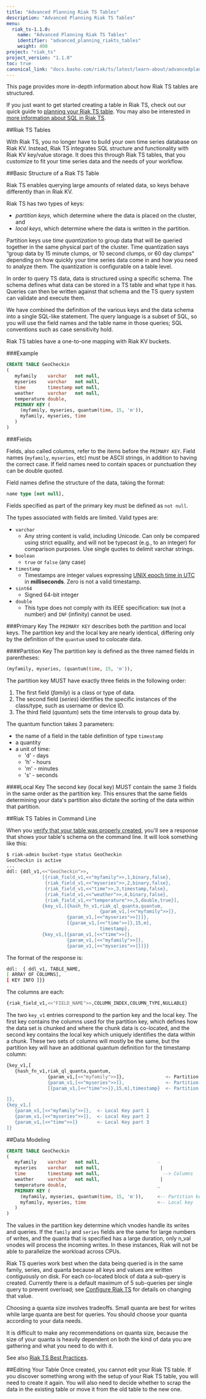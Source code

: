 ```yaml
---
title: "Advanced Planning Riak TS Tables"
description: "Advanced Planning Riak TS Tables"
menu:
  riak_ts-1.1.0:
    name: "Advanced Planning Riak TS Tables"
    identifier: "advanced_planning_riakts_tables"
    weight: 400
project: "riak_ts"
project_version: "1.1.0"
toc: true
canonical_link: "docs.basho.com/riak/ts/latest/learn-about/advancedplanning"
---
```


[activating]: http://docs.basho.com/riakts/1.1.0/using/creating-activating/
[configuring]: http://docs.basho.com/riakts/1.1.0/using/configuring/
[planning]: http://docs.basho.com/riakts/1.1.0/using/planning
[sql]: http://docs.basho.com/riakts/1.1.0/learn-about/sqlriakts/
[bestpractices]: http://docs.basho.com/riakts/1.1.0/learn-about/bestpractices/


This page provides more in-depth information about how Riak TS tables are structured. 

If you just want to get started creating a table in Riak TS, check out our quick guide to [planning your Riak TS table][planning]. You may also be interested in [more information about SQL in Riak TS][sql].

##Riak TS Tables

With Riak TS, you no longer have to build your own time series database on Riak KV. Instead, Riak TS integrates SQL structure and functionality with Riak KV key/value storage. It does this through Riak TS tables, that you customize to fit your time series data and the needs of your workflow.

##Basic Structure of a Riak TS Table

Riak TS enables querying large amounts of related data, so keys behave differently than in Riak KV.

Riak TS has two types of keys:

* *partition keys*, which determine where the data is placed on the cluster, and
* *local keys*, which determine where the data is written in the partition.

Partition keys use *time quantization* to group data that will be queried together in the same physical part of the cluster. Time quantization says “group data by 15 minute clumps, or 10 second clumps, or 60 day clumps” depending on how quickly your time series data come in and how you need to analyze them. The quantization is configurable on a table level.

In order to query TS data, data is structured using a specific schema. The schema defines what data can be stored in a TS table and what type it has. Queries can then be written against that schema and the TS query system can validate and execute them.

We have combined the definition of the various keys and the data schema into a single SQL-like statement. The query language is a subset of SQL, so you will use the field names and the table name in those queries; SQL conventions such as case sensitivity hold.

Riak TS tables have a one-to-one mapping with Riak KV buckets.

###Example

```sql
CREATE TABLE GeoCheckin
(
   myfamily    varchar   not null,
   myseries    varchar   not null,
   time        timestamp not null,
   weather     varchar   not null,
   temperature double,
   PRIMARY KEY (
     (myfamily, myseries, quantum(time, 15, 'm')),
     myfamily, myseries, time
   )
)
```

###Fields

Fields, also called columns, refer to the items before the `PRIMARY KEY`. Field names (`myfamily`, `myseries`, etc) must be ASCII strings, in addition to having the correct case. If field names need to contain spaces or punctuation they can be double quoted.

Field names define the structure of the data, taking the format:

```sql
name type [not null],
```

Fields specified as part of the primary key must be defined as `not null`.

The types associated with fields are limited. Valid types are:

* `varchar`
  * Any string content is valid, including Unicode. Can only be compared using strict equality, and will not be typecast (e.g., to an integer) for comparison purposes. Use single quotes to delimit varchar strings.
* `boolean`
  * `true` or `false` (any case)
* `timestamp`
  * Timestamps are integer values expressing [UNIX epoch time in UTC](https://en.wikipedia.org/wiki/Unix_time) in **milliseconds**. Zero is not a valid timestamp.
* `sint64`
  * Signed 64-bit integer
* `double`
  * This type does not comply with its IEEE specification: `NaN` (not a number) and `INF` (infinity) cannot be used.


###Primary Key
The `PRIMARY KEY` describes both the partition and local keys. The partition key and the local key are nearly identical, differing only by the definition of the `quantum` used to colocate data.


####Partition Key 
The partition key is defined as the three named fields in parentheses:

```sql
(myfamily, myseries, (quantum(time, 15, 'm')),
```

The partition key MUST have exactly three fields in the following order: 

1. The first field (*family*) is a class or type of data. 
2. The second field (*series*) identifies the specific instances of the class/type, such as username or device ID. 
3. The third field (*quantum*) sets the time intervals to group data by.

The quantum function takes 3 parameters:

* the name of a field in the table definition of type `timestamp`
* a quantity
* a unit of time:
  * 'd'  - days
  * 'h' - hours
  * 'm' - minutes
  * 's' - seconds

####Local Key
The second key (local key) MUST contain the same 3 fields in the same order as the partition key. This ensures that the same fields determining your data's partition also dictate the sorting of the data within that partition.


##Riak TS Tables in Command Line

When you [verify that your table was properly created][activating], you'll see a response that shows your table's schema on the command line. It will look something like this:  

```sh
$ riak-admin bucket-type status GeoCheckin
GeoCheckin is active
...
ddl: {ddl_v1,<<"GeoCheckin">>,
             [{riak_field_v1,<<"myfamily">>,1,binary,false},
              {riak_field_v1,<<"myseries">>,2,binary,false},
              {riak_field_v1,<<"time">>,3,timestamp,false},
              {riak_field_v1,<<"weather">>,4,binary,false},
              {riak_field_v1,<<"temperature">>,5,double,true}],
             {key_v1,[{hash_fn_v1,riak_ql_quanta,quantum,
                                  {param_v1,[<<"myfamily">>]},
                      {param_v1,[<<"myseries">>]}]},
                      [{param_v1,[<<"time">>]},15,m],
                                  timestamp},
             {key_v1,[{param_v1,[<<"time">>]},
                      {param_v1,[<<"myfamily">>]},
                      {param_v1,[<<"myseries">>]}]}}
```

The format of the response is:

```sh
ddl:  { ddl_v1, TABLE_NAME, 
[ ARRAY OF COLUMNS], 
[ KEY INFO ]}}
```

The columns are each:

```sh
{riak_field_v1,<<"FIELD_NAME">>,COLUMN_INDEX,COLUMN_TYPE,NULLABLE}
```

The two `key_v1` entries correspond to the partion key and the local key. The first key contains the columns used for the partition key, which defines how the data set is chunked and where the chunk data is co-located, and the second key contains the local key which uniquely identifies the data within a chunk. These two sets of columns will mostly be the same, but the partition key will have an additional quantum definition for the timestamp column:

```sh
{key_v1,[
   {hash_fn_v1,riak_ql_quanta,quantum,
               {param_v1,[<<"myfamily">>]},               <- Partition Key Part 1
               {param_v1,[<<"myseries">>]},               <- Partition Key Part 2 
               [{param_v1,[<<"time">>]},15,m],timestamp}  <- Partition Key Part 3

]},
{key_v1,[
   {param_v1,[<<"myfamily">>]},  <- Local Key part 1
   {param_v1,[<<"myseries">>]},  <- Local Key part 2
   {param_v1,[<<"time">>]}       <- Local Key part 3
]}
```

##Data Modeling

```sql
CREATE TABLE GeoCheckin
(
   myfamily    varchar   not null,                     -
   myseries    varchar   not null,                      |
   time        timestamp not null,                       --> Columns
   weather     varchar   not null,                      |
   temperature double,                                 _
   PRIMARY KEY (
     (myfamily, myseries, quantum(time, 15, 'm')),     <-- Partition key
     myfamily, myseries, time                          <-- Local key
   )
)
```

The values in the partition key determine which vnodes handle its writes and queries. If the `family` and `series` fields are the same for large numbers of writes, and the quanta that is specified has a large duration, only n_val vnodes will process the incoming writes. In these instances, Riak will not be able to parallelize the workload across CPUs.

Riak TS queries work best when the data being queried is in the same family, series, and quanta because all keys and values are written contiguously on disk. For each co-located block of data a sub-query is created. Currently there is a default maximum of 5 sub-queries per single query to prevent overload; see [Configure Riak TS][configuring] for details on changing that value.

Choosing a quanta size involves tradeoffs. Small quanta are best for writes while large quanta are best for queries. You should choose your quanta according to your data needs.

It is difficult to make any recommendations on quanta size, because the size of your quanta is heavily dependent on both the kind of data you are gathering and what you need to do with it.

See also [Riak TS Best Practices][bestpractices].

##Editing Your Table
Once created, you cannot edit your Riak TS table. If you discover something wrong with the setup of your Riak TS table, you will need to create it again. You will also need to decide whether to scrap the data in the existing table or move it from the old table to the new one.
